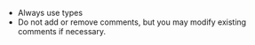 - Always use types
- Do not add or remove comments, but you may modify existing comments if necessary.
